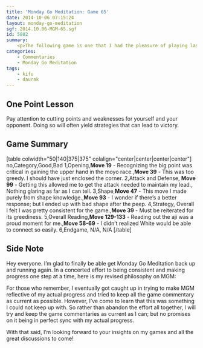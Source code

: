 ```yaml
---
title: 'Monday Go Meditation: Game 65'
date: 2014-10-06 07:15:24
layout: monday-go-meditation
sgf: 2014.10.06-MGM-65.sgf
id: 5802
summary:
	<p>The following game is one that I had the pleasure of playing last week thanks for Daurak. I still have some reservations about playing games, so it’s helpful to have friends who ask to play games. And just to clarify, our ranks are not accurate at the moment; so we went ahead and played an even game (although I think we accidentally did no komi). Hope you enjoy the game!</p>
categories:
	- Commentaries
	- Monday Go Meditation
tags:
	- kifu
	- daurak
---
```


## One Point Lesson

Pay attention to cutting points and weaknesses for yourself and your opponent. Doing so will often yield strategies that can lead to victory.

## Game Summary

[table colwidth="50|140|375|375" colalign="center|center|center|center"]
no,Category,Good,Bad
1,Opening,**Move 19** - Recognizing the big point was critical in gaining the upper hand in the moyo race.,**Move 39** - This was too greedy. I should have just enclosed the corner.
2,Attack and Defense, **Move 99** - Getting this allowed me to get the attack needed to maintain my lead., Nothing glaring as far as I can tell.
3,Shape,**Move 47** - This move I made purely from shape knowledge.,**Move 93** - I wonder if there’s a better response; but I ended up with bad shape after the peep.
4,Strategy, Overall I felt I was pretty consistent for the game.,**Move 39** - Must be reiterated for its greediness.
5,Overall Reading,**Move 129-133** - Reading out the aji was a proud moment for me.,**Move 58-69** - I didn’t realized White would be able to connect so easily.
6,Endgame, N/A, N/A
[/table]

## Side Note

Hey everyone. I’m glad to finally be able get Monday Go Meditation back up and running again. In a concerted effort to being consistent and making progress one step at a time, here is my revised philosophy on MGM:

For those who remember, I eventually got caught up in trying to make MGM reflective of my actual progress and tried to keep all the game commentary as current as possible. However, I’ve come to learn that this was something I could not keep up with. So rather than abandon the effort all together, I will try and keep the game commentaries as current as I can; but no promises on it being in perfect sync with my actual progress.

With that said, I’m looking forward to your insights on my games and all the great discussions to come!
